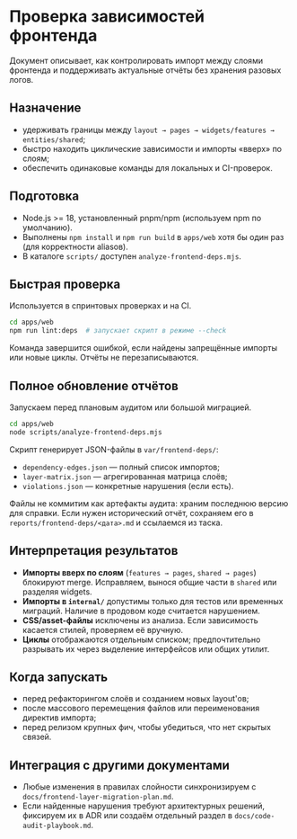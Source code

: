 # Проверка зависимостей фронтенда

Документ описывает, как контролировать импорт между слоями фронтенда и поддерживать актуальные отчёты без хранения разовых логов.

## Назначение
- удерживать границы между `layout → pages → widgets/features → entities/shared`;
- быстро находить циклические зависимости и импорты «вверх» по слоям;
- обеспечить одинаковые команды для локальных и CI-проверок.

## Подготовка
- Node.js >= 18, установленный pnpm/npm (используем npm по умолчанию).
- Выполнены `npm install` и `npm run build` в `apps/web` хотя бы один раз (для корректности aliasов).
- В каталоге `scripts/` доступен `analyze-frontend-deps.mjs`.

## Быстрая проверка
Используется в спринтовых проверках и на CI.
```bash
cd apps/web
npm run lint:deps  # запускает скрипт в режиме --check
```
Команда завершится ошибкой, если найдены запрещённые импорты или новые циклы. Отчёты не перезаписываются.

## Полное обновление отчётов
Запускаем перед плановым аудитом или большой миграцией.
```bash
cd apps/web
node scripts/analyze-frontend-deps.mjs
```
Скрипт генерирует JSON-файлы в `var/frontend-deps/`:
- `dependency-edges.json` — полный список импортов;
- `layer-matrix.json` — агрегированная матрица слоёв;
- `violations.json` — конкретные нарушения (если есть).

Файлы не коммитим как артефакты аудита: храним последнюю версию для справки. Если нужен исторический отчёт, сохраняем его в `reports/frontend-deps/<дата>.md` и ссылаемся из таска.

## Интерпретация результатов
- **Импорты вверх по слоям** (`features → pages`, `shared → pages`) блокируют merge. Исправляем, вынося общие части в `shared` или разделяя widgets.
- **Импорты в `internal/`** допустимы только для тестов или временных миграций. Наличие в продовом коде считается нарушением.
- **CSS/asset-файлы** исключены из анализа. Если зависимость касается стилей, проверяем её вручную.
- **Циклы** отображаются отдельным списком; предпочтительно разрывать их через выделение интерфейсов или общих утилит.

## Когда запускать
- перед рефакторингом слоёв и созданием новых layout'ов;
- после массового перемещения файлов или переименования директив импорта;
- перед релизом крупных фич, чтобы убедиться, что нет скрытых связей.

## Интеграция с другими документами
- Любые изменения в правилах слойности синхронизируем с `docs/frontend-layer-migration-plan.md`.
- Если найденные нарушения требуют архитектурных решений, фиксируем их в ADR или создаём отдельный раздел в `docs/code-audit-playbook.md`.
